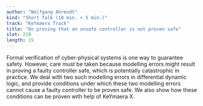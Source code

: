 ```yaml
---
author: "Wolfgang Ahrendt"
kind: "Short Talk (10 min. + 5 min.)"
track: "KeYmaera Track"
title: "On proving that an unsafe controller is not proven safe"
slot: 219
length: 15 
---
```

Formal verification of cyber-physical systems is one way to guarantee safety. However, care must be taken because modelling errors might result in proving a faulty controller safe, which is potentially catastrophic in practice. We deal with two such modelling errors in differential dynamic logic, and provide conditions under which these two modelling errors cannot cause a faulty controller to be proven safe. We also show how these conditions can be proven with help of KeYmaera X.
